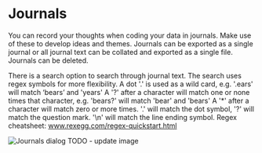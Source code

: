 # Journals
You can record your thoughts when coding your data in journals. Make use of these to develop ideas and themes. 
Journals can be exported as a single journal or all journal text can be collated and exported as a single file.
Journals can be deleted.

There is a search option to search through journal text. The search uses regex symbols for more flexibility.
A dot '.' is used as a wild card, e.g. '.ears' will match ‘bears’ and 'years'
A '?' after a character will match one or none times that character, e.g. 'bears?' will match 'bear' and 'bears'
A '*' after a character will match zero or more times. 
'\.' will match the dot symbol, '\?' will match the question mark. '\n' will match the line ending symbol.
Regex cheatsheet: 
www.rexegg.com/regex-quickstart.html


![Journals dialog](https://qualcoder.files.wordpress.com/2020/12/manage_journals.png)
TODO - update image










